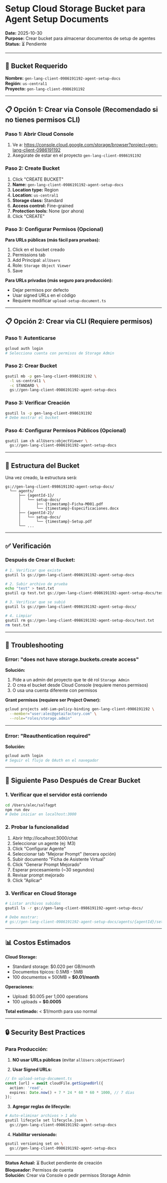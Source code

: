 # Setup Cloud Storage Bucket para Agent Setup Documents

**Date:** 2025-10-30  
**Purpose:** Crear bucket para almacenar documentos de setup de agentes  
**Status:** ⏳ Pendiente

---

## 🎯 Bucket Requerido

**Nombre:** `gen-lang-client-0986191192-agent-setup-docs`  
**Región:** `us-central1`  
**Proyecto:** `gen-lang-client-0986191192`

---

## 📋 Opción 1: Crear via Console (Recomendado si no tienes permisos CLI)

### Paso 1: Abrir Cloud Console

1. Ve a: https://console.cloud.google.com/storage/browser?project=gen-lang-client-0986191192
2. Asegúrate de estar en el proyecto `gen-lang-client-0986191192`

### Paso 2: Create Bucket

1. Click "CREATE BUCKET"
2. **Name:** `gen-lang-client-0986191192-agent-setup-docs`
3. **Location type:** Region
4. **Location:** `us-central1`
5. **Storage class:** Standard
6. **Access control:** Fine-grained
7. **Protection tools:** None (por ahora)
8. Click "CREATE"

### Paso 3: Configurar Permisos (Opcional)

**Para URLs públicas (más fácil para pruebas):**
1. Click en el bucket creado
2. Permissions tab
3. Add Principal: `allUsers`
4. Role: `Storage Object Viewer`
5. Save

**Para URLs privadas (más seguro para producción):**
- Dejar permisos por defecto
- Usar signed URLs en el código
- Requiere modificar `upload-setup-document.ts`

---

## 📋 Opción 2: Crear via CLI (Requiere permisos)

### Paso 1: Autenticarse

```bash
gcloud auth login
# Selecciona cuenta con permisos de Storage Admin
```

### Paso 2: Crear Bucket

```bash
gsutil mb -p gen-lang-client-0986191192 \
  -l us-central1 \
  -c STANDARD \
  gs://gen-lang-client-0986191192-agent-setup-docs
```

### Paso 3: Verificar Creación

```bash
gsutil ls -p gen-lang-client-0986191192
# Debe mostrar el bucket
```

### Paso 4: Configurar Permisos Públicos (Opcional)

```bash
gsutil iam ch allUsers:objectViewer \
  gs://gen-lang-client-0986191192-agent-setup-docs
```

---

## 📂 Estructura del Bucket

Una vez creado, la estructura será:

```
gs://gen-lang-client-0986191192-agent-setup-docs/
  └── agents/
      ├── {agentId-1}/
      │   └── setup-docs/
      │       ├── {timestamp}-Ficha-M001.pdf
      │       └── {timestamp}-Especificaciones.docx
      ├── {agentId-2}/
      │   └── setup-docs/
      │       └── {timestamp}-Setup.pdf
      └── ...
```

---

## ✅ Verificación

### Después de Crear el Bucket:

```bash
# 1. Verificar que existe
gsutil ls gs://gen-lang-client-0986191192-agent-setup-docs

# 2. Subir archivo de prueba
echo "test" > test.txt
gsutil cp test.txt gs://gen-lang-client-0986191192-agent-setup-docs/test.txt

# 3. Verificar que se subió
gsutil ls gs://gen-lang-client-0986191192-agent-setup-docs/

# 4. Limpiar
gsutil rm gs://gen-lang-client-0986191192-agent-setup-docs/test.txt
rm test.txt
```

---

## 🔧 Troubleshooting

### Error: "does not have storage.buckets.create access"

**Solución:**
1. Pide a un admin del proyecto que te dé rol `Storage Admin`
2. O crea el bucket desde Cloud Console (requiere menos permisos)
3. O usa una cuenta diferente con permisos

**Grant permisos (requiere ser Project Owner):**
```bash
gcloud projects add-iam-policy-binding gen-lang-client-0986191192 \
  --member="user:alec@getaifactory.com" \
  --role="roles/storage.admin"
```

---

### Error: "Reauthentication required"

**Solución:**
```bash
gcloud auth login
# Seguir el flujo de OAuth en el navegador
```

---

## 🚀 Siguiente Paso Después de Crear Bucket

### 1. Verificar que el servidor está corriendo

```bash
cd /Users/alec/salfagpt
npm run dev
# Debe iniciar en localhost:3000
```

### 2. Probar la funcionalidad

1. Abrir http://localhost:3000/chat
2. Seleccionar un agente (ej: M3)
3. Click "Configurar Agente"
4. Seleccionar tab "Mejorar Prompt" (tercera opción)
5. Subir documento "Ficha de Asistente Virtual"
6. Click "Generar Prompt Mejorado"
7. Esperar procesamiento (~30 segundos)
8. Revisar prompt mejorado
9. Click "Aplicar"

### 3. Verificar en Cloud Storage

```bash
# Listar archivos subidos
gsutil ls -r gs://gen-lang-client-0986191192-agent-setup-docs/

# Debe mostrar:
# gs://gen-lang-client-0986191192-agent-setup-docs/agents/{agentId}/setup-docs/{timestamp}-{filename}.pdf
```

---

## 📊 Costos Estimados

**Cloud Storage:**
- Standard storage: $0.020 per GB/month
- Documentos típicos: 0.5MB - 5MB
- 100 documentos ≈ 500MB = **$0.01/month**

**Operaciones:**
- Upload: $0.005 per 1,000 operations
- 100 uploads = **$0.0005**

**Total estimado:** < $1/month para uso normal

---

## 🔒 Security Best Practices

### Para Producción:

1. **NO usar URLs públicas** (evitar `allUsers:objectViewer`)

2. **Usar Signed URLs:**
```typescript
// En upload-setup-document.ts
const [url] = await cloudFile.getSignedUrl({
  action: 'read',
  expires: Date.now() + 7 * 24 * 60 * 60 * 1000, // 7 días
});
```

3. **Agregar reglas de lifecycle:**
```bash
# Auto-eliminar archivos > 1 año
gsutil lifecycle set lifecycle.json \
  gs://gen-lang-client-0986191192-agent-setup-docs
```

4. **Habilitar versionado:**
```bash
gsutil versioning set on \
  gs://gen-lang-client-0986191192-agent-setup-docs
```

---

**Status Actual:** ⏳ Bucket pendiente de creación  
**Bloqueador:** Permisos de cuenta  
**Solución:** Crear via Console o pedir permisos Storage Admin

